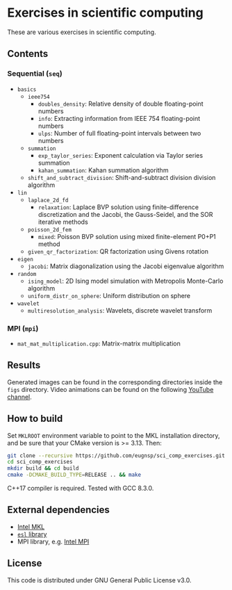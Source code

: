 # Exercises in scientific computing

These are various exercises in scientific computing.

## Contents

### Sequential (`seq`)

* `basics`
	* `ieee754`
		* `doubles_density`: Relative density of double floating-point numbers
		* `info`: Extracting information from IEEE 754 floating-point numbers
		* `ulps`: Number of full floating-point intervals between two numbers
	* `summation`
		* `exp_taylor_series`: Exponent calculation via Taylor series summation
		* `kahan_summation`: Kahan summation algorithm
	* `shift_and_subtract_division`: Shift-and-subtract division division algorithm
* `lin`
	* `laplace_2d_fd`
		* `relaxation`: Laplace BVP solution using finite-difference discretization and the Jacobi, the Gauss-Seidel, and the SOR iterative methods
	* `poisson_2d_fem`
    	* `mixed`: Poisson BVP solution using mixed finite-element P0+P1 method
	* `given_qr_factorization`: QR factorization using Givens rotation
* `eigen`
	* `jacobi`: Matrix diagonalization using the Jacobi eigenvalue algorithm
* `random`
	* `ising_model`: 2D Ising model simulation with Metropolis Monte-Carlo algorithm
	* `uniform_distr_on_sphere`: Uniform distribution on sphere
* `wavelet`
	* `multiresolution_analysis`: Wavelets, discrete wavelet transform

### MPI (`mpi`)

* `mat_mat_multiplication.cpp`: Matrix-matrix multiplication

<!--| 20	| 4.4		| LU factorization					| LU factorization without pivoting, MPI						|-->

## Results

Generated images can be found in the corresponding directories inside the `figs` directory. Video animations can be found on the following [YouTube channel](https://www.youtube.com/channel/UCvaVjVoG0KRS9TGZaBZxfnQ).

## How to build

Set `MKLROOT` environment variable to point to the MKL installation directory,
and be sure that your CMake version is >= 3.13. Then:

```sh
git clone --recursive https://github.com/eugnsp/sci_comp_exercises.git
cd sci_comp_exercises
mkdir build && cd build
cmake -DCMAKE_BUILD_TYPE=RELEASE .. && make
```

C++17 compiler is required. Tested with GCC 8.3.0.

## External dependencies

* [Intel MKL](https://software.intel.com/en-us/mkl)
* [`esl` library](https://github.com/eugnsp/esl)
* MPI library, e.g. [Intel MPI](https://software.intel.com/en-us/mpi-library)

## License

This code is distributed under GNU General Public License v3.0.
